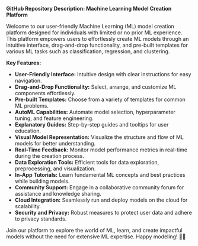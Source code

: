 **GitHub Repository Description: Machine Learning Model Creation Platform**

Welcome to our user-friendly Machine Learning (ML) model creation platform designed for individuals with limited or no prior ML experience. This platform empowers users to effortlessly create ML models through an intuitive interface, drag-and-drop functionality, and pre-built templates for various ML tasks such as classification, regression, and clustering.

**Key Features:**
- **User-Friendly Interface:** Intuitive design with clear instructions for easy navigation.
- **Drag-and-Drop Functionality:** Select, arrange, and customize ML components effortlessly.
- **Pre-built Templates:** Choose from a variety of templates for common ML problems.
- **AutoML Capabilities:** Automate model selection, hyperparameter tuning, and feature engineering.
- **Explanatory Guides:** Step-by-step guides and tooltips for user education.
- **Visual Model Representation:** Visualize the structure and flow of ML models for better understanding.
- **Real-Time Feedback:** Monitor model performance metrics in real-time during the creation process.
- **Data Exploration Tools:** Efficient tools for data exploration, preprocessing, and visualization.
- **In-App Tutorials:** Learn fundamental ML concepts and best practices while building models.
- **Community Support:** Engage in a collaborative community forum for assistance and knowledge sharing.
- **Cloud Integration:** Seamlessly run and deploy models on the cloud for scalability.
- **Security and Privacy:** Robust measures to protect user data and adhere to privacy standards.

Join our platform to explore the world of ML, learn, and create impactful models without the need for extensive ML expertise. Happy modeling! 🚀✨
